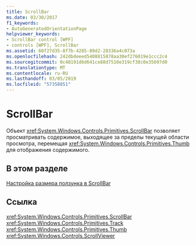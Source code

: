 ```yaml
---
title: ScrollBar
ms.date: 03/30/2017
f1_keywords:
- AutoGeneratedOrientationPage
helpviewer_keywords:
- ScrollBar control [WPF]
- controls [WPF], ScrollBar
ms.assetid: 60f27d35-8f7b-4285-89d2-28336a4c073a
ms.openlocfilehash: 242dbdeeed5408815878aa30ef276019e1ccc2c4
ms.sourcegitcommit: 0c48191d6d641ce88d7510e319cf38c0e35697d0
ms.translationtype: MT
ms.contentlocale: ru-RU
ms.lasthandoff: 03/05/2019
ms.locfileid: "57358851"
---
```

# <a name="scrollbar"></a>ScrollBar
Объект <xref:System.Windows.Controls.Primitives.ScrollBar> позволяет просматривать содержимое, выходящее за пределы текущей области просмотра, перемещая <xref:System.Windows.Controls.Primitives.Thumb> для отображения содержимого.  
  
## <a name="in-this-section"></a>В этом разделе  
 [Настройка размера ползунка в ScrollBar](how-to-customize-the-thumb-size-on-a-scrollbar.md)  
  
## <a name="reference"></a>Ссылка  
 <xref:System.Windows.Controls.Primitives.ScrollBar>  
  <xref:System.Windows.Controls.Primitives.Track>  
  <xref:System.Windows.Controls.Primitives.Thumb>  
  <xref:System.Windows.Controls.ScrollViewer>
